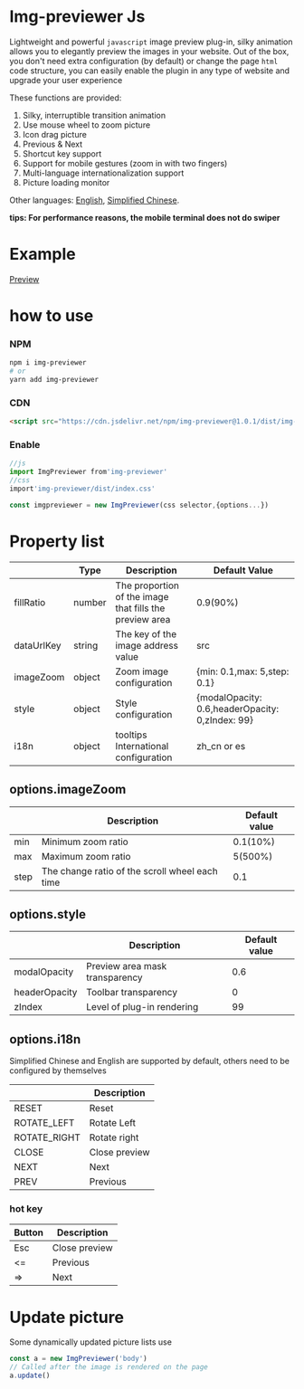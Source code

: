 # Img-previewer Js

Lightweight and powerful `javascript` image preview plug-in, silky animation allows you to elegantly preview the images in your website. Out of the box, you don't need extra configuration (by default) or change the page `html` code structure, you can easily enable the plugin in any type of website and upgrade your user experience

These functions are provided:

1. Silky, interruptible transition animation
2. Use mouse wheel to zoom picture
3. Icon drag picture
4. Previous & Next
5. Shortcut key support
6. Support for mobile gestures (zoom in with two fingers)
7. Multi-language internationalization support
8. Picture loading monitor

Other languages: [English](./README.md), [Simplified Chinese](./README.zh_cn.md).

**tips: For performance reasons, the mobile terminal does not do swiper**

# Example

[Preview](https://yue1123.github.io/img-previewer/demo/index.es.html)

# how to use

### NPM

```bash
npm i img-previewer
# or
yarn add img-previewer
```

### CDN

```html
<script src="https://cdn.jsdelivr.net/npm/img-previewer@1.0.1/dist/img-previewer.min.js"></script>
```

### Enable

```js
//js
import ImgPreviewer from'img-previewer'
//css
import'img-previewer/dist/index.css'

const imgpreviewer = new ImgPreviewer(css selector,{options...})
```

# Property list

|            | Type   | Description                                             | Default Value                                   |
| ---------- | ------ | ------------------------------------------------------- | ----------------------------------------------- |
| fillRatio  | number | The proportion of the image that fills the preview area | 0.9(90%)                                        |
| dataUrlKey | string | The key of the image address value                      | src                                             |
| imageZoom  | object | Zoom image configuration                                | {min: 0.1,max: 5,step: 0.1}                     |
| style      | object | Style configuration                                     | {modalOpacity: 0.6,headerOpacity: 0,zIndex: 99} |
| i18n       | object | tooltips International configuration                    | zh_cn or es                                     |

## options.imageZoom

|      | Description                                    | Default value |
| ---- | ---------------------------------------------- | ------------- |
| min  | Minimum zoom ratio                             | 0.1(10%)      |
| max  | Maximum zoom ratio                             | 5(500%)       |
| step | The change ratio of the scroll wheel each time | 0.1           |

## options.style

|               | Description                    | Default value |
| ------------- | ------------------------------ | ------------- |
| modalOpacity  | Preview area mask transparency | 0.6           |
| headerOpacity | Toolbar transparency           | 0             |
| zIndex        | Level of plug-in rendering     | 99            |

## options.i18n

Simplified Chinese and English are supported by default, others need to be configured by themselves

|              | Description   |
| ------------ | ------------- |
| RESET        | Reset         |
| ROTATE_LEFT  | Rotate Left   |
| ROTATE_RIGHT | Rotate right  |
| CLOSE        | Close preview |
| NEXT         | Next          |
| PREV         | Previous      |

### hot key

| Button | Description   |
| ------ | ------------- |
| Esc    | Close preview |
| <=     | Previous      |
| =>     | Next          |

# Update picture

Some dynamically updated picture lists use

```js
const a = new ImgPreviewer('body')
// Called after the image is rendered on the page
a.update()
```
